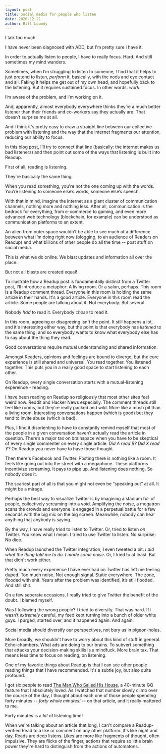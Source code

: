 ```yaml
---
layout: post
title: Social media for people who listen
date: 2020-12-21
author: Bill Loundy
---
```

I talk too much. 

I have never been diagnosed with ADD, but I'm pretty sure I have it. 

In order to actually listen to people, I have to really focus. Hard. And still sometimes my mind wanders. 

Sometimes, when I’m struggling to listen to someone, I find that it helps to just pretend to listen, *perform* it, basically, with the nods and eye contact and all. Faking it helps me get out of my own head, and hopefully back to the listening. But it requires sustained focus. In other words: *work*. 

I’m aware of the problem, and I'm working on it.

And, apparently, almost everybody everywhere thinks they’re a much better listener than their friends and co-workers say they actually are. That doesn’t surprise me at all. 

And I think it's pretty easy to draw a straight line between our collective problem with listening and the way that the internet fragments our attention, reducing our ability to focus. 

In this blog post, I’ll try to connect that line (basically: the internet makes us bad listeners) and then point out some of the ways that listening is built into Readup.

First of all, reading is listening. 

They're basically the same thing.

When you read something, you're not the one coming up with the words. You’re listening to someone else’s words, someone else’s speech.

With that in mind, imagine the internet as a giant cluster of communication channels, nothing more and nothing less. After all, communication is the bedrock for everything, from e-commerce to gaming, and even more advanced web technology (blockchain, for example) can be understood as communication platforms to an extent. 

An alien from outer space wouldn’t be able to see much of a difference between what I’m doing right now (blogging, to an audience of Readers on Readup) and what billions of other people do all the time -- post stuff on social media.

This is what we do online. We blast updates and information all over the place.

But not all blasts are created equal!

To illustrate how a Readup post is fundamentally distinct from a Twitter post, I'll introduce a metaphor: A living room. Or a salon, perhaps. This room is a Readup comment thread. Everyone in this room is holding the same article in their hands. It's a good article. Everyone in this room read the article. Some people are talking about it. Not everybody. But several. 

Nobody *had* to read it. Everybody *chose* to read it. 

In this room, agreeing or disagreeing isn't the point. It still happens a lot, and it's interesting either way, but the point is that everybody has *listened* to the same thing, and so everybody wants to know what everybody else has to say about the thing they read.

Good conversations require mutual understanding and shared information. 

Amongst Readers, opinions and feelings are bound to diverge, but the core experience is still shared and universal. You read together. You listened together. This puts you in a really good space to start listening to each other. 

On Readup, every single conversation starts with a mutual-listening expereince - reading. 

I have been reading on Readup so religiously that most other sites feel weird now. Reddit and Hacker News especially. The comment threads still feel like rooms, but they're really packed and wild. More like a mosh pit than a living room. Interesting conversations happen (which is good) but they tend to invite abuse (which is bad). 

Plus, I find it disorienting to have to constantly remind myself that most of the people in a given conversation haven’t actually read the article in question. There’s a major tax on brainspace when you have to be skeptical of every single commenter on every single article: *Did A read B? Did X read Y?* On Readup you never have to have those thought. 

Then there's Facebook and Twitter. Posting there is nothing like a room. It feels like going out into the street with a megaphone. These platforms incentivize screaming. It pays to pipe up. And listening does nothing. So nobody does it. 

The scariest part of all is that you might not even be “speaking out” at all. It might be a mirage.

Perhaps the best way to visualize Twitter is by imagining a stadium full of people, collectively screaming into a void. Amplifying the noise, a megatron scans the crowds and everyone is engaged in a perpetual battle for a few seconds with the big mic on the big screen. Meanwhile, nobody can hear anything that anybody is saying.

By the way, I have really *tried* to listen to Twitter. Or, tried to listen *on* Twitter. You know what I mean. I tried to use Twitter to listen. No surprise: No dice.

When Readup launched the Twitter integration, I even tweeted a bit. *I did what the thing told me to do. I made some noise.* Or, I tried to at least. But that didn't work either. 

Pretty much every experience I have ever had on Twitter has left me feeling duped. Too much noise. Not enough signal. Static everywhere. The zone, flooded with shit. Years after the problem was identified, it’s still flooded. And still shit.

On a few seperate occasions, I really tried to give Twitter the benefit of the doubt. I blamed myself. 

Was I following the wrong people? I tried to diversify. That was hard. If I wasn’t *extremely* careful, my feed kept turning into a bunch of older white guys. I purged, started over, and it happened again. And again. 

Social media should diversify our perspectives, not bury us in pigeon-holes. 

More broadly, we shouldn't have to worry about this kind of stuff in general. Echo-chambers. What ads are doing to our brains. To subvert something that attacks your decision-making skills is a mindfuck. More brain tax. That means less time to focus on reading, on listening. 

One of my favorite things about Readup is that I can see other people reading things that I have recommended. It's a subtle joy, but also quite profound.

I got six people to read [The Man Who Sailed His House](https://readup.com/read/gq/the-man-who-sailed-his-house), a 40-minute GQ feature that I absolutely loved. As I watched that number slowly climb over the course of the day, I thought about each one of those people spending forty minutes -- *forty whole minutes!* -- on that article, and it really mattered to me.

Forty minutes is a *lot* of listening time! 

When we're talking about an article that long, I can't compare a Readup-verified Read to a like or comment on any other platform. It's like night and day. Reads are deep listens. Likes are more like fragments of thought, often impulsive. They are flicks of the finger, actions that require so little brain power they're hard to distinguish from the actions of automatons.